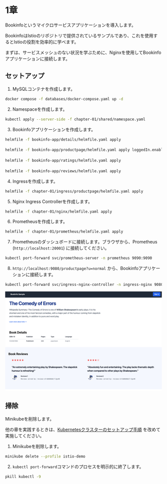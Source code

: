 # 1章

Bookinfoというマイクロサービスアプリケーションを導入します。

BookinfoはIstioのリポジトリで提供されているサンプルであり、これを使用するとIstioの役割を効率的に学べます。

まずは、サービスメッシュのない状況を学ぶために、Nginxを使用してBookinfoアプリケーションに接続します。

## セットアップ

1. MySQLコンテナを作成します。

```bash
docker compose -f databases/docker-compose.yaml up -d
```

2. Namespaceを作成します。

```bash
kubectl apply --server-side -f chapter-01/shared/namespace.yaml
```

3. Bookinfoアプリケーションを作成します。

```bash
helmfile -f bookinfo-app/details/helmfile.yaml apply

helmfile -f bookinfo-app/productpage/helmfile.yaml apply loggedIn.enabled=true

helmfile -f bookinfo-app/ratings/helmfile.yaml apply

helmfile -f bookinfo-app/reviews/helmfile.yaml apply
```

4. Ingressを作成します。

```bash
helmfile -f chapter-01/ingress/productpage/helmfile.yaml apply
```

5. Nginx Ingress Controllerを作成します。

```bash
helmfile -f chapter-01/nginx/helmfile.yaml apply
```

6. Prometheusを作成します。

```bash
helmfile -f chapter-01/prometheus/helmfile.yaml apply
```

7. Prometheusのダッシュボードに接続します。ブラウザから、Prometheus (`http://localhost:20001`) に接続してください。

```bash
kubectl port-forward svc/prometheus-server -n prometheus 9090:9090
```

8. `http://localhost:9080/productpage?u=normal` から、Bookinfoアプリケーションに接続します。

```bash
kubectl port-forward svc/ingress-nginx-controller -n ingress-nginx 9080:9080
```

![bookinfo_productpage](../images/bookinfo_productpage.png)

## 掃除

Minikubeを削除します。

他の章を実践するときは、[Kubernetesクラスターのセットアップ手順](../README.md) を改めて実施してください。

1. Minikubeを削除します。

```bash
minikube delete --profile istio-demo
```

2. `kubectl port-forward`コマンドのプロセスを明示的に終了します。

```bash
pkill kubectl -9
```
